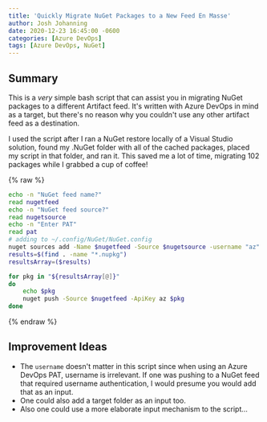 ```yaml
---
title: 'Quickly Migrate NuGet Packages to a New Feed En Masse'
author: Josh Johanning
date: 2020-12-23 16:45:00 -0600
categories: [Azure DevOps]
tags: [Azure DevOps, NuGet]
---
```


## Summary

This is a *very* simple bash script that can assist you in migrating NuGet packages to a different Artifact feed. It's written with Azure DevOps in mind as a target, but there's no reason why you couldn't use any other artifact feed as a destination.

I used the script after I ran a NuGet restore locally of a Visual Studio solution, found my .NuGet folder with all of the cached packages, placed my script in that folder, and ran it. This saved me a lot of time, migrating 102 packages while I grabbed a cup of coffee!

{% raw %}

```bash
echo -n "NuGet feed name?"
read nugetfeed
echo -n "NuGet feed source?"
read nugetsource
echo -n "Enter PAT"
read pat
# adding to ~/.config/NuGet/NuGet.config
nuget sources add -Name $nugetfeed -Source $nugetsource -username "az" -password $pat 
results=$(find . -name "*.nupkg")
resultsArray=($results)

for pkg in "${resultsArray[@]}"
do
    echo $pkg
    nuget push -Source $nugetfeed -ApiKey az $pkg
done
```

{% endraw %}

## Improvement Ideas

* The `username` doesn't matter in this script since when using an Azure DevOps PAT, username is irrelevant. If one was pushing to a NuGet feed that required username authentication, I would presume you would add that as an input.
* One could also add a target folder as an input too.
* Also one could use a more elaborate input mechanism to the script...

